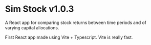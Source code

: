 # Sim Stock v1.0.3

A React app for comparing stock returns between time periods and of varying capital allocations.

First React app made using Vite + Typescript. Vite is really fast.
